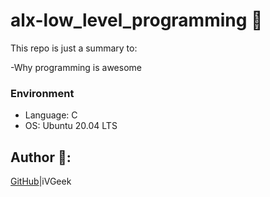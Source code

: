 # alx-low_level_programming :lion:
This repo is just a summary to:

-Why  programming is awesome

### Environment
* Language: C
* OS: Ubuntu 20.04 LTS

## Author 🦊:

[GitHub](https://github.com/iVGeek)|iVGeek
